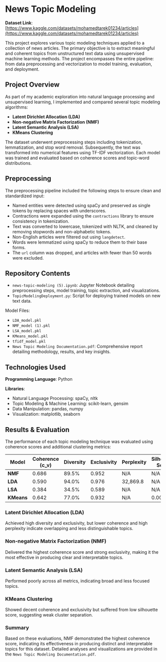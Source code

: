 # News Topic Modeling

**Dataset Link**: [https://www.kaggle.com/datasets/mohamedtarek01234/articles](https://www.kaggle.com/datasets/mohamedtarek01234/articles)

This project explores various topic modeling techniques applied to a collection of news articles. The primary objective is to extract meaningful and coherent topics from unstructured text data using unsupervised machine learning methods. The project encompasses the entire pipeline: from data preprocessing and vectorization to model training, evaluation, and deployment.

## Project Overview

As part of my academic exploration into natural language processing and unsupervised learning, I implemented and compared several topic modeling algorithms:

- **Latent Dirichlet Allocation (LDA)**
- **Non-negative Matrix Factorization (NMF)**
- **Latent Semantic Analysis (LSA)**
- **KMeans Clustering**

The dataset underwent preprocessing steps including tokenization, lemmatization, and stop word removal. Subsequently, the text was transformed into numerical features using TF-IDF vectorization. Each model was trained and evaluated based on coherence scores and topic-word distributions.

## Preprocessing

The preprocessing pipeline included the following steps to ensure clean and standardized input:

* Named entities were detected using spaCy and preserved as single tokens by replacing spaces with underscores.
* Contractions were expanded using the `contractions` library to ensure consistency in tokenization.
* Text was converted to lowercase, tokenized with NLTK, and cleaned by removing stopwords and non-alphabetic tokens.
* Non-English articles were filtered out using `langdetect`.
* Words were lemmatized using spaCy to reduce them to their base forms.
* The `url` column was dropped, and articles with fewer than 50 words were excluded.

## Repository Contents

* `news-topic-modeling (5).ipynb`: Jupyter Notebook detailing preprocessing steps, model training, topic extraction, and visualizations.
* `TopicModelingDeployment.py`: Script for deploying trained models on new text data.

Model Files:

* `LDA_model.pkl`
* `NMF_model (1).pkl`
* `LSA_model.pkl`
* `KMeans_model.pkl`
* `tfidf_model.pkl`
* `News Topic Modeling Documentation.pdf`: Comprehensive report detailing methodology, results, and key insights.

## Technologies Used

**Programming Language**: Python

**Libraries**:

* Natural Language Processing: spaCy, nltk
* Topic Modeling & Machine Learning: scikit-learn, gensim
* Data Manipulation: pandas, numpy
* Visualization: matplotlib, seaborn

## Results & Evaluation

The performance of each topic modeling technique was evaluated using coherence scores and additional clustering metrics:

| **Model**  | **Coherence (c\_v)** | **Diversity** | **Exclusivity** | **Perplexity** | **Silhouette Score** |
| ---------- | -------------------- | ------------- | --------------- | -------------- | -------------------- |
| **NMF**    | 0.686                | 89.5%         | 0.952           | N/A            | N/A                  |
| **LDA**    | 0.590                | 94.0%         | 0.976           | 32,869.8       | N/A                  |
| **LSA**    | 0.384                | 34.5%         | 0.589           | N/A            | N/A                  |
| **KMeans** | 0.642                | 77.0%         | 0.932           | N/A            | 0.008                |

### Latent Dirichlet Allocation (LDA)
Achieved high diversity and exclusivity, but lower coherence and high perplexity indicate overlapping and less distinguishable topics.

### Non-negative Matrix Factorization (NMF)
Delivered the highest coherence score and strong exclusivity, making it the most effective in producing clear and interpretable topics.

### Latent Semantic Analysis (LSA)
Performed poorly across all metrics, indicating broad and less focused topics.

### KMeans Clustering
Showed decent coherence and exclusivity but suffered from low silhouette score, suggesting weak cluster separation.


### Summary

Based on these evaluations, NMF demonstrated the highest coherence score, indicating its effectiveness in producing distinct and interpretable topics for this dataset. Detailed analyses and visualizations are provided in the `News Topic Modeling Documentation.pdf`.
